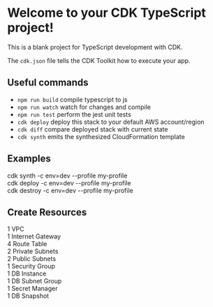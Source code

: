 # Welcome to your CDK TypeScript project!

This is a blank project for TypeScript development with CDK.

The `cdk.json` file tells the CDK Toolkit how to execute your app.

## Useful commands

 * `npm run build`   compile typescript to js
 * `npm run watch`   watch for changes and compile
 * `npm run test`    perform the jest unit tests
 * `cdk deploy`      deploy this stack to your default AWS account/region
 * `cdk diff`        compare deployed stack with current state
 * `cdk synth`       emits the synthesized CloudFormation template

## Examples
cdk synth -c env=dev --profile my-profile <br />
cdk deploy -c env=dev --profile my-profile <br />
cdk destroy -c env=dev --profile my-profile <br />

## Create Resources
1  VPC <br />
1 Internet Gateway <br />
4 Route Table <br />
2 Private Subnets <br />
2 Public Subnets <br />
1 Security Group <br />
1 DB Instance <br />
1 DB Subnet Group <br />
1 Secret Manager <br />
1 DB Snapshot <br />

